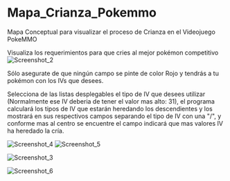 # Mapa_Crianza_Pokemmo
Mapa Conceptual para visualizar el proceso de Crianza en el Videojuego PokeMMO

Visualiza los requerimientos para que cries al mejor pokémon competitivo
![Screenshot_2](https://user-images.githubusercontent.com/3507437/130702776-0a090ca3-4e7f-41ff-a313-525ec3338751.jpg)


Sólo asegurate de que ningún campo se pinte de color Rojo y tendrás a tu pokémon con los IVs que desees.

Selecciona de las listas desplegables el tipo de IV que desees utilizar (Normalmente ese IV deberia de tener el valor mas alto: 31), el programa calculará los tipos de IV que estarán heredando los descendientes y los mostrará en sus respectivos campos separando el tipo de IV con una "/", y conforme mas al centro se encuentre el campo indicará que mas valores IV ha heredado la cría.

![Screenshot_4](https://user-images.githubusercontent.com/3507437/130704071-a80340d9-84e1-4f01-b06b-e708f815cccb.jpg)   ![Screenshot_5](https://user-images.githubusercontent.com/3507437/130704075-28f9681c-d5e6-4fd0-9f96-5d4e836d468f.jpg)


![Screenshot_3](https://user-images.githubusercontent.com/3507437/130702912-cface227-6674-42f6-bb6a-ac042d27c94f.jpg)


![Screenshot_6](https://user-images.githubusercontent.com/3507437/130704270-e4a1f2a2-d1c8-461e-840b-31906ab85145.jpg)


